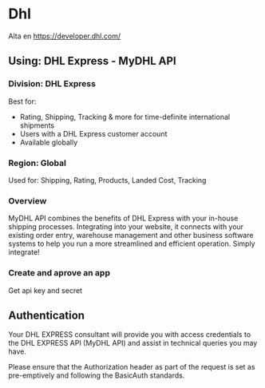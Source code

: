 # Dhl
Alta en https://developer.dhl.com/

## Using: DHL Express - MyDHL API

### Division: DHL Express
Best for:
- Rating, Shipping, Tracking & more for time-definite international shipments
- Users with a DHL Express customer account
- Available globally

### Region: Global
Used for: Shipping, Rating, Products, Landed Cost, Tracking

### Overview
MyDHL API combines the benefits of DHL Express with your in-house shipping processes. Integrating into your website, it connects with your existing order entry,  warehouse management and other business software systems to help you run a more streamlined and efficient operation. Simply integrate!

### Create and aprove an app
Get api key and secret


## Authentication
Your DHL EXPRESS consultant will provide you with access credentials to the DHL EXPRESS API (MyDHL API) and assist in technical queries you may have.

Please ensure that the Authorization header as part of the request is set as pre-emptively and following the BasicAuth standards. 